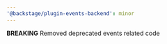 ```yaml
---
'@backstage/plugin-events-backend': minor
---
```


**BREAKING** Removed deprecated events related code
